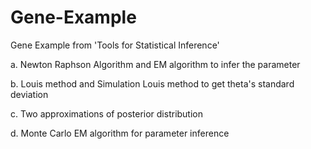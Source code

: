 # Gene-Example
Gene Example from 'Tools for Statistical Inference'

a. Newton Raphson Algorithm and EM algorithm to infer the parameter

b. Louis method and Simulation Louis method to get theta's standard deviation

c. Two approximations of posterior distribution

d. Monte Carlo EM algorithm for parameter inference
